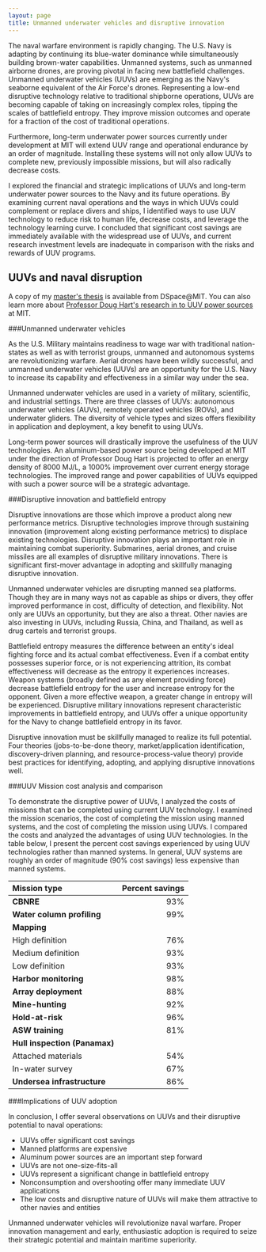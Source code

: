 ```yaml
---
layout: page
title: Unmanned underwater vehicles and disruptive innovation
---
```


The naval warfare environment is rapidly changing. The U.S. Navy is adapting by continuing its blue-water dominance while simultaneously building brown-water capabilities. Unmanned systems, such as unmanned airborne drones, are proving pivotal in facing new battlefield challenges. Unmanned underwater vehicles (UUVs) are emerging as the Navy's seaborne equivalent of the Air Force's drones. Representing a low-end disruptive technology relative to traditional shipborne operations, UUVs are becoming capable of taking on increasingly complex roles, tipping the scales of battlefield entropy. They improve mission outcomes and operate for a fraction of the cost of traditional operations.

Furthermore, long-term underwater power sources currently under development at MIT will extend UUV range and operational endurance by an order of magnitude. Installing these systems will not only allow UUVs to complete new, previously impossible missions, but will also radically decrease costs.

I explored the financial and strategic implications of UUVs and long-term underwater power sources to the Navy and its future operations. By examining current naval operations and the ways in which UUVs could complement or replace divers and ships, I identified ways to use UUV technology to reduce risk to human life, decrease costs, and leverage the technology learning curve. I concluded that significant cost savings are immediately available with the widespread use of UUVs, and current research investment levels are inadequate in comparison with the risks and rewards of UUV programs.

## UUVs and naval disruption

A copy of my [master's thesis](https://dspace.mit.edu/bitstream/handle/1721.1/87959/880676433-MIT.pdf?sequence=2) is available from DSpace@MIT. You can also learn more about [Professor Doug Hart's research in to UUV power sources](https://www.ll.mit.edu/news/NovelUUV.html) at MIT.

###Unmanned underwater vehicles

As the U.S. Military maintains readiness to wage war with traditional nation-states as well as with terrorist groups, unmanned and autonomous systems are revolutionizing warfare. Aerial drones have been wildly successful, and unmanned underwater vehicles (UUVs) are an opportunity for the U.S. Navy to increase its capability and effectiveness in a similar way under the sea.

Unmanned underwater vehicles are used in a variety of military, scientific, and industrial settings. There are three classes of UUVs: autonomous underwater vehicles (AUVs), remotely operated vehicles (ROVs), and underwater gliders. The diversity of vehicle types and sizes offers flexibility in application and deployment, a key benefit to using UUVs.

Long-term power sources will drastically improve the usefulness of the UUV technologies. An aluminum-based power source being developed at MIT under the direction of Professor Doug Hart is projected to offer an energy density of 8000 MJ/L, a 1000% improvement over current energy storage technologies. The improved range and power capabilities of UUVs equipped with such a power source will be a strategic advantage.

###Disruptive innovation and battlefield entropy

Disruptive innovations are those which improve a product along new performance metrics. Disruptive technologies improve through sustaining innovation (improvement along existing performance metrics) to displace existing technologies. Disruptive innovation plays an important role in maintaining combat superiority. Submarines, aerial drones, and cruise missiles are all examples of disruptive military innovations. There is significant first-mover advantage in adopting and skillfully managing disruptive innovation.

Unmanned underwater vehicles are disrupting manned sea platforms. Though they are in many ways not as capable as ships or divers, they offer improved performance in cost, difficulty of detection, and flexibility. Not only are UUVs an opportunity, but they are also a threat. Other navies are also investing in UUVs, including Russia, China, and Thailand, as well as drug cartels and terrorist groups.

Battlefield entropy measures the difference between an entity's ideal fighting force and its actual combat effectiveness. Even if a combat entity possesses superior force, or is not experiencing attrition, its combat effectiveness will decrease as the entropy it experiences increases. Weapon systems (broadly defined as any element providing force) decrease battlefield entropy for the user and increase entropy for the opponent. Given a more effective weapon, a greater change in entropy will be experienced. Disruptive military innovations represent characteristic improvements in battlefield entropy, and UUVs offer a unique opportunity for the Navy to change battlefield entropy in its favor.

Disruptive innovation must be skillfully managed to realize its full potential. Four theories (jobs-to-be-done theory, market/application identification, discovery-driven planning, and resource-process-value theory) provide best practices for identifying, adopting, and applying disruptive innovations well.

###UUV Mission cost analysis and comparison

To demonstrate the disruptive power of UUVs, I analyzed the costs of missions that can be completed using current UUV technology. I examined the mission scenarios, the cost of completing the mission using manned systems, and the cost of completing the mission using UUVs. I compared the costs and analyzed the advantages of using UUV technologies. In the table below, I present the percent cost savings experienced by using UUV technologies rather than manned systems. In general, UUV systems are roughly an order of magnitude (90% cost savings) less expensive than manned systems.

Mission type | Percent savings
:--- | ---:
**CBNRE** | 93%
**Water column profiling** | 99%
**Mapping** |
  High definition | 76%
  Medium definition | 93%
  Low definition | 93%
**Harbor monitoring** | 98%
**Array deployment** | 88%
**Mine-hunting** | 92%
**Hold-at-risk** | 96%
**ASW training** | 81%
**Hull inspection (Panamax)** |  
  Attached materials | 54%
  In-water survey | 67%
**Undersea infrastructure** | 86%

###Implications of UUV adoption

In conclusion, I offer several observations on UUVs and their disruptive potential to naval operations:

+ UUVs offer significant cost savings
+ Manned platforms are expensive
+ Aluminum power sources are an important step forward
+ UUVs are not one-size-fits-all
+ UUVs represent a significant change in battlefield entropy
+ Nonconsumption and overshooting offer many immediate UUV applications
+ The low costs and disruptive nature of UUVs will make them attractive to other navies and entities

Unmanned underwater vehicles will revolutionize naval warfare. Proper innovation management and early, enthusiastic adoption is required to seize their strategic potential and maintain maritime superiority.

